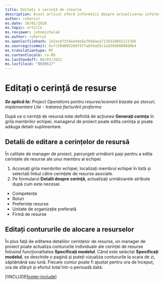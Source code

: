 ```yaml
---
title: Editați o cerință de resurse
description: Acest articol oferă informații despre actualizarea informațiilor de cerințe de resursă.
author: ruhercul
ms.date: 10/01/2020
ms.topic: article
ms.reviewer: johnmichalak
ms.author: ruhercul
ms.openlocfilehash: 142acb73f4ee94e5e7058aea7139318055121366
ms.sourcegitcommit: 6cfc50d89528df977a8f6a55c1ad39d99800d9b4
ms.translationtype: MT
ms.contentlocale: ro-RO
ms.lasthandoff: 06/03/2022
ms.locfileid: "8930517"
---
```

# <a name="edit-a-resource-requirement"></a>Editați o cerință de resurse

_**Se aplică la:** Project Operations pentru resurse/scenarii bazate pe stocuri, implementare Lite - tratarea facturării proforma_

După ce o cerință de resursă este definită de acțiunea **Generați cerința** în grila membrilor echipei, managerul de proiect poate edita cerința și poate adăuga detalii suplimentare.

## <a name="edit-resource-requirement-details"></a>Detalii de editare a cerințelor de resursă

În calitate de manager de proiect, parcurgeți următorii pași pentru a edita cerințele de resurse ale unui membru al echipei.

1. Accesați grila membrilor echipei, localizați membrul echipei în listă și selectați linkul către cerințele de resurse asociate.
2. Pe formularul **Detalii despre cerință**, actualizați următoarele atribute după cum este necesar.

- Competențe
- Roluri
- Preferințe resurse
- Unitate de organizație preferată
- Firmă de resurse

## <a name="edit-resource-assignment-contours"></a>Editați contururile de alocare a resurselor

În plus față de editarea detaliilor cerințelor de resurse, un manager de proiect poate actualiza contururile individuale ale cerinței de resurse folosind funcționalitatea **Specificați modelul**. Când este selectat **Specificați modelul**, se deschide o pagină și puteți vizualiza contururile la scara de zi, săptămână sau lună. Fiecare contur poate fi ajustat pentru ora de început, ora de sfârșit și efortul total într-o perioadă dată.

[!INCLUDE[footer-include](../includes/footer-banner.md)]